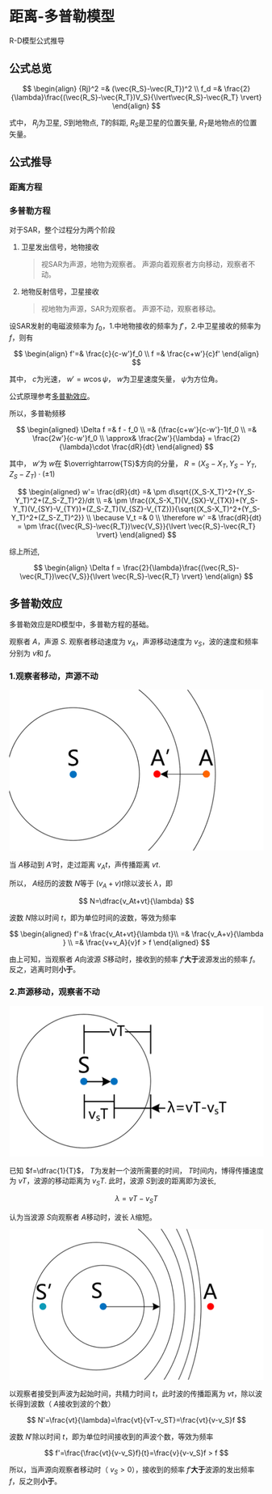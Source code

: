 # 距离-多普勒模型

R-D模型公式推导

## 公式总览

$$
\begin{align}
    {Rj}^2 =& (\vec{R_S}-\vec{R_T})^2   \\
    f_d    =& \frac{2}{\lambda}\frac{(\vec{R_S}-\vec{R_T})V_S}{\lvert\vec{R_S}-\vec{R_T} \rvert}
\end{align}
$$

式中， $R_j$为卫星, $S$到地物点, $T$的斜距, $R_S$是卫星的位置矢量, $R_T$是地物点的位置矢量。

## 公式推导

### 距离方程

### 多普勒方程

对于SAR，整个过程分为两个阶段

1. 卫星发出信号，地物接收
    >视SAR为声源，地物为观察者。
    >声源向着观察者方向移动，观察者不动。
2. 地物反射信号，卫星接收
    >视地物为声源，SAR为观察者。
    >声源不动，观察者移动。

设SAR发射的电磁波频率为 $f_0$，1.中地物接收的频率为 $f'$，2.中卫星接收的频率为 $f$，则有

$$
\begin{align}
    f'=& \frac{c}{c-w'}f_0 \\
    f =& \frac{c+w'}{c}f'
\end{align}
$$

其中， $c$为光速， $w'=w\cos\psi$， $w$为卫星速度矢量， $\psi$为方位角。

公式原理参考[多普勒效应](#多普勒效应)。

所以，多普勒频移

$$
\begin{aligned}
    \Delta f =& f - f_0 \\
             =& (\frac{c+w'}{c-w'}-1)f_0 \\
             =& \frac{2w'}{c-w'}f_0 \\
       \approx&  \frac{2w'}{\lambda} = \frac{2}{\lambda}\cdot \frac{dR}{dt}
\end{aligned}
$$

其中， $w'$为 $w$在 $\overrightarrow{TS}$方向的分量， $R=(X_S-X_T,Y_S-Y_T,Z_S-Z_T)\cdot(\pm1)$

$$
\begin{aligned}
    w'= \frac{dR}{dt}
    =& \pm d\sqrt{(X_S-X_T)^2+(Y_S-Y_T)^2+(Z_S-Z_T)^2}/dt \\
    =& \pm \frac{(X_S-X_T)(V_{SX}-V_{TX})+(Y_S-Y_T)(V_{SY}-V_{TY})+(Z_S-Z_T)(V_{SZ}-V_{TZ})}{\sqrt{(X_S-X_T)^2+(Y_S-Y_T)^2+(Z_S-Z_T)^2}} \\
    \because V_t =& 0 \\
    \therefore w'
    =& \frac{dR}{dt}
    = \pm \frac{(\vec{R_S}-\vec{R_T})\vec{V_S}}{\lvert \vec{R_S}-\vec{R_T} \rvert}
\end{aligned}
$$

综上所述,

$$
\begin{align}
    \Delta f = \frac{2}{\lambda}\frac{(\vec{R_S}-\vec{R_T})\vec{V_S}}{\lvert \vec{R_S}-\vec{R_T} \rvert}
\end{align}
$$

## 多普勒效应

多普勒效应是RD模型中，多普勒方程的基础。

观察者 $A$，声源 $S$. 观察者移动速度为 $v_A$，声源移动速度为 $v_S$，波的速度和频率分别为 $v$和 $f$。

### 1.观察者移动，声源不动

![观察者移动 生源不动](pics/rd_pic1.png)

当 $A$移动到 $A'$时，走过距离 $v_At$，声传播距离 $vt$.

所以， $A$经历的波数 $N$等于 $(v_A+v)t$除以波长 $\lambda$，即

$$
N=\dfrac{v_At+vt}{\lambda}
$$

波数 $N$除以时间 $t$，即为单位时间的波数，等效为频率

$$
\begin{aligned}
f'=& \frac{v_At+vt}{\lambda t}\\
=& \frac{v_A+v}{\lambda } \\
=& \frac{v+v_A}{v}f > f
\end{aligned}
$$

由上可知，当观察者 $A$向波源 $S$移动时，接收到的频率 $f'$**大于**波源发出的频率 $f$。反之，逃离时则**小于**。

### 2.声源移动，观察者不动

![声源移动 波长改变](pics/rd_pic2.png)

已知 $f=\dfrac{1}{T}$， $T$为发射一个波所需要的时间， $T$时间内，博得传播速度为 $vT$，波源的移动距离为 $v_ST$. 此时，波源 $S$到波的距离即为波长,

$$
\lambda = vT-v_ST
$$

认为当波源 $S$向观察者 $A$移动时，波长 $\lambda$缩短。

![声源移动 观察者不动](pics/rd_pic3.png)

以观察者接受到声波为起始时间，共精力时间 $t$，此时波的传播距离为 $vt$，除以波长得到波数（ $A$接收到波的个数）

$$
N'=\frac{vt}{\lambda}=\frac{vt}{vT-v_ST}=\frac{vt}{v-v_S}f
$$

波数 $N'$除以时间 $t$，即为单位时间接收到的声波个数，等效为频率

$$
f'=\frac{\frac{vt}{v-v_S}f}{t}=\frac{v}{v-v_S}f > f
$$

所以，当声源向观察者移动时（ $v_S>0$），接收到的频率 $f'$**大于**波源的发出频率 $f$，反之则**小于**。
